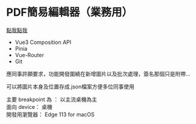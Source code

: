 # PDF簡易編輯器（業務用）

[點我點我](https://victor81528.github.io/pdf-editor/)

- Vue3 Composition API
- Pinia
- Vue-Router
- Git

應同事許願要求，功能開發圍繞在新增圖片以及批次處理，簽名那個只是附帶...

可以將圖片本身及位置存成.json檔案方便多位同事使用

主要 breakpoint 為 ： 以主流桌機為主\
面向 device： 桌機\
開發用瀏覽器： Edge 113 for macOS
